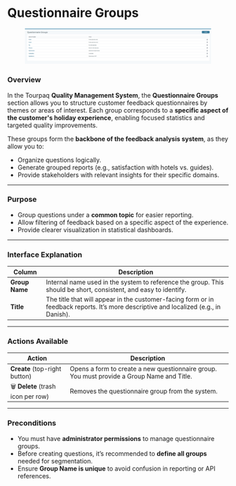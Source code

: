 # Questionnaire Groups

<figure><img src="../../.gitbook/assets/image (2) (1) (1) (1) (1) (1) (1) (1) (1) (1) (1) (1) (1) (1) (1) (1) (1) (1) (1) (1) (1) (1) (1) (1) (1) (1).png" alt=""><figcaption></figcaption></figure>

### Overview

In the Tourpaq **Quality Management System**, the **Questionnaire Groups** section allows you to structure customer feedback questionnaires by themes or areas of interest. Each group corresponds to a **specific aspect of the customer's holiday experience**, enabling focused statistics and targeted quality improvements.

These groups form the **backbone of the feedback analysis system**, as they allow you to:

* Organize questions logically.
* Generate grouped reports (e.g., satisfaction with hotels vs. guides).
* Provide stakeholders with relevant insights for their specific domains.

***

### Purpose

* Group questions under a **common topic** for easier reporting.
* Allow filtering of feedback based on a specific aspect of the experience.
* Provide clearer visualization in statistical dashboards.

***

### Interface Explanation

| Column         | Description                                                                                                                           |
| -------------- | ------------------------------------------------------------------------------------------------------------------------------------- |
| **Group Name** | Internal name used in the system to reference the group. This should be short, consistent, and easy to identify.                      |
| **Title**      | The title that will appear in the customer-facing form or in feedback reports. It’s more descriptive and localized (e.g., in Danish). |

***

### Actions Available

| Action                              | Description                                                                                |
| ----------------------------------- | ------------------------------------------------------------------------------------------ |
| **Create** (top-right button)       | Opens a form to create a new questionnaire group. You must provide a Group Name and Title. |
| 🗑️ **Delete** (trash icon per row) | Removes the questionnaire group from the system.                                           |

***

### Preconditions

* You must have **administrator permissions** to manage questionnaire groups.
* Before creating questions, it’s recommended to **define all groups** needed for segmentation.
* Ensure **Group Name is unique** to avoid confusion in reporting or API references.

